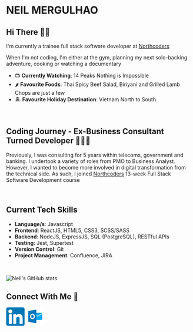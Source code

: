 # NEIL MERGULHAO

## Hi There 👋🏽

I'm currently a trainee full stack software developer at [Northcoders]

<p>When I'm not coding, I'm either at the gym, planning my next solo-backing adventure, cooking or watching a documentary</p>

- 📺 **Currently Watching**: 14 Peaks Nothing is Impossible
- 🌶 **Favourite Foods**: Thai Spicy Beef Salad, Biriyani and Grilled Lamb Chops are just a few
- 🏝 **Favourite Holiday Destination**: Vietnam North to South

<br />

## Coding Journey - Ex-Business Consultant Turned Developer 🧑🏾‍💻

Previously, I was consulting for 5 years within telecoms, government and banking. I undertook a variety of roles from PMO to Business Analyst. However, I wanted to become more involved in digital transformation from the technical side. As such, I joined [Northcoders] 13-week Full Stack Software Development course

<br />

## Current Tech Skills

- **Language/s**: Javascript
- **Frontend**: ReactJS, HTML5, CSS3, SCSS/SASS
- **Backend**: NodeJS, ExpressJS, SQL (PostgreSQL), RESTful APIs
- **Testing**: Jest, Supertest
- **Version Control**: Git
- **Project Management**: Confluence, JIRA

<br />

![Neil's GitHub stats](https://github-readme-stats.vercel.app/api?username=nmergulh&&count_private=true&show_icons=true&theme=github_dark)

## Connect With Me 🔗

[<img src="images/linkedin.png" width="50px" height="50px" >](http://linkedin.com/in/neilmergulhao) [<img src="images/microsoft-outlook.svg" width="50px" height="50px" >](mailto:nmergulh@live.com)

[northcoders]: https://northcoders.com/
